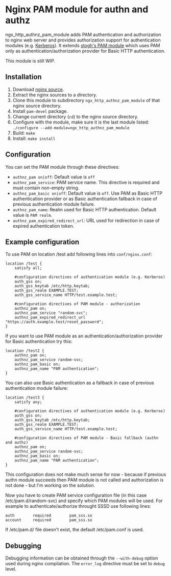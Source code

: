 Nginx PAM module for authn and authz
=================================
ngx_http_authnz_pam_module adds PAM authentication and authorization to nginx web server and provides authorization support for authentication modules (e.g. [Kerberos](https://github.com/stnoonan/spnego-http-auth-nginx-module)).
It extends [stogh's PAM module](https://github.com/stogh/ngx_http_auth_pam_module) which uses PAM only as authentication/authorization provider for Basic HTTP authentication.

This module is still WIP.


Installation
-------------
1. Download [nginx source](http://www.nginx.org/en/download.html).
1. Extract the nginx sources to a directory.
1. Clone this module to subdirectory `ngx_http_authnz_pam_module` of that nginx source directory.
1. Install `pam-devel` package.
1. Change current directory (`cd`) to the nginx source directory.
1. Configure with the module, make sure it is the last module listed:
   `./configure --add-module=ngx_http_authnz_pam_module`
1. Build: `make`
1. Install: `make install`


Configuration
-------------
You can set the PAM module through these directives:
* `authnz_pam on|off`: Default value is `off`
* `authnz_pam_service`: PAM service name. This directive is required and must contain non-empty string.
* `authnz_pam_basic on|off`: Default value is `off`. Use PAM as Basic HTTP authentication provider or as Basic authentication fallback in case of previous authentication module failure. 
* `authnz_pam_name`: Realm used for Basic HTTP authentication. Default value is `PAM realm`.
* `authnz_pam_expired_redirect_url`: URL used for redirection in case of expired authentication token.


Example configuration
-------------
To use PAM on location /test add following lines into `conf/nginx.conf`:

    location /test {
        satisfy all;

        #configuration directives of authentication module (e.g. Kerberos)
        auth_gss on;
        auth_gss_keytab /etc/http.keytab;
        auth_gss_realm EXAMPLE.TEST;
        auth_gss_service_name HTTP/test.example.test;

        #configuration directives of PAM module - authorization
        authnz_pam on;
        authnz_pam_service "random-svc";
        authnz_pam_expired_redirect_url "https://auth.example.test/reset_password";
    }


If you want to use PAM module as an authentication/authorization provider for Basic authentication try this:

    location /test2 {
        authnz_pam on;
        authnz_pam_service random-svc;
        authnz_pam_basic on;
        authnz_pam_name "PAM authentication";
    }


You can also use Basic authentication as a fallback in case of previous authentication module failure:

    location /test3 {
        satisfy any;

        #configuration directives of authentication module (e.g. Kerberos)
        auth_gss on;
        auth_gss_keytab /etc/http.keytab;
        auth_gss_realm EXAMPLE.TEST;
        auth_gss_service_name HTTP/test.example.test;

        #configuration directives of PAM module - Basic fallback (authn and authz)
        authnz_pam on;
        authnz_pam_service random-svc;
        authnz_pam_basic on;
        authnz_pam_name "PAM authentication";
    }


This configuration does not make much sense for now - because if previous authn module succeeds then PAM module is not called and authorization is not done - but I'm working on the solution.


Now you have to create PAM service configuration file (in this case /etc/pam.d/random-svc) and specify which PAM modules will be used. For example to authenticate/authorize throught SSSD use following lines:

    auth        required        pam_sss.so
    account     required        pam_sss.so

If /etc/pam.d/<service name> file doesn't exist, the default /etc/pam.conf is used.

Debugging
-------------
Debugging information can be obtained through the `--with-debug` option used during nginx compilation. The `error_log` directive must be set to `debug` level.
